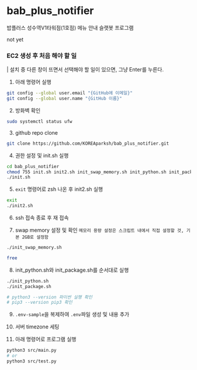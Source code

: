# bab_plus_notifier

밥플러스 성수역V1타워점(1호점) 메뉴 안내 슬랫봇 프로그램

not yet

### EC2 생성 후 처음 해야 할 일

| 설치 중 다른 창이 뜨면서 선택해야 할 일이 있으면, 그냥 Enter를 누른다.

1. 아래 명령어 실행

```sh
git config --global user.email "{GitHub에 이메일}"
git config --global user.name "{GitHub 이름}"
```

2. 방화벽 확인

```sh
sudo systemctl status ufw
```

3. github repo clone

```sh
git clone https://github.com/KOREAparksh/bab_plus_notifier.git
```

4. 권한 설정 및 init.sh 실행

```sh
cd bab_plus_notifier
chmod 755 init.sh init2.sh init_swap_memory.sh init_python.sh init_package.sh
./init.sh
```

5. `exit` 명령어로 zsh 나온 후 init2.sh 실행

```sh
exit
./init2.sh
```

6. ssh 접속 종료 후 재 접속

7. swap memory 설정 및 확인 `메모리 용량 설정은 스크립트 내에서 직접 설정할 것, 기본 2GB로 설정함`

```sh
./init_swap_memory.sh

free
```

8. init_python.sh와 init_package.sh를 순서대로 실행

```sh
./init_python.sh
./init_package.sh

# python3 --version 파이썬 실행 확인
# pip3 --version pip3 확인
```

9. `.env-sample`을 복제하여 `.env`파일 생성 및 내용 추가

10. 서버 timezone 세팅

11. 아래 명령어로 프로그램 실행
```sh
python3 src/main.py
# or
python3 src/test.py
```
